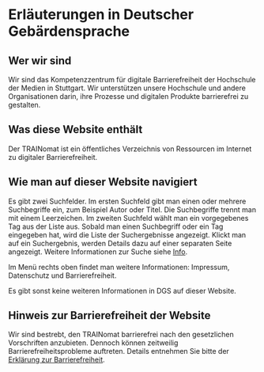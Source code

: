 # Erläuterungen in Deutscher Gebärdensprache

## Wer wir sind

Wir sind das Kompetenzzentrum für digitale Barrierefreiheit der Hochschule der Medien in Stuttgart. Wir unterstützen unsere Hochschule und andere Organisationen darin, ihre Prozesse und digitalen Produkte barrierefrei zu gestalten. 

## Was diese Website enthält

Der TRAINomat ist ein öffentliches Verzeichnis von Ressourcen im Internet zu digitaler Barrierefreiheit. 

## Wie man auf dieser Website navigiert

Es gibt zwei Suchfelder. Im ersten Suchfeld gibt man einen oder mehrere Suchbegriffe ein, zum Beispiel Autor oder Titel. Die Suchbegriffe trennt man mit einem Leerzeichen. Im zweiten Suchfeld wählt man ein vorgegebenes Tag aus der Liste aus. Sobald man einen Suchbegriff oder ein Tag eingegeben hat, wird die Liste der Suchergebnisse angezeigt. Klickt man auf ein Suchergebnis, werden Details dazu auf einer separaten Seite angezeigt. Weitere Informationen zur Suche siehe <a href="../info">Info</a>.

Im Menü rechts oben findet man weitere Informationen: Impressum, Datenschutz und Barrierefreiheit. 

Es gibt sonst keine weiteren Informationen in DGS auf dieser Website.

## Hinweis zur Barrierefreiheit der Website

Wir sind bestrebt, den TRAINomat barrierefrei nach den gesetzlichen Vorschriften anzubieten. Dennoch können zeitweilig Barrierefreiheitsprobleme auftreten. Details entnehmen Sie bitte der <a href="../barrierefreiheit">Erklärung zur Barrierefreiheit</a>.